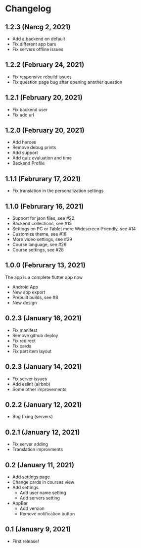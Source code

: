 # Changelog

## 1.2.3 (Narcg 2, 2021)

* Add a backend on default
* Fix different app bars
* Fix servers offline issues

## 1.2.2 (February 24, 2021)

* Fix responsive rebuild issues
* Fix question page bug after opening another question

## 1.2.1 (February 20, 2021)

* Fix backend user
* Fix add url

## 1.2.0 (February 20, 2021)

* Add heroes
* Remove debug prints
* Add support
* Add quiz evaluation and time
* Backend Profile

## 1.1.1 (Februrary 17, 2021)

* Fix translation in the personalization settings

## 1.1.0 (Februrary 16, 2021)

* Support for json files, see #22
* Backend collections, see #15
* Settings on PC or Tablet more Widescreen-Friendly, see #14
* Customize theme, see #18
* More video settings, see #29
* Course language, see #26
* Course settings, see #28

## 1.0.0 (Februrary 13, 2021)

The app is a complete flutter app now

* Android App
* New app export
* Prebuilt builds, see #8
* New design

## 0.2.3 (January 16, 2021)

* Fix manifest
* Remove github deploy
* Fix redirect
* Fix cards
* Fix part item layout

## 0.2.3 (January 14, 2021)

* Fix server issues
* Add eslint (airbnb)
* Some other improvements

## 0.2.2 (January 12, 2021)

* Bug fixing (servers)

## 0.2.1 (January 12, 2021)

* Fix server adding
* Translation improvments

## 0.2 (January 11, 2021)

* Add settings page
* Change cards in courses view
* Add settings
  * Add user name setting
  * Add servers setting
* AppBar
  * Add version
  * Remove notification button

## 0.1 (January 9, 2021)

* First release!

